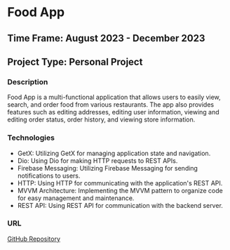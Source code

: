 # Food App

## Time Frame: August 2023 - December 2023

## Project Type: Personal Project

### Description
Food App is a multi-functional application that allows users to easily view, search, and order food from various restaurants. The app also provides features such as editing addresses, editing user information, viewing and editing order status, order history, and viewing store information.

### Technologies
- GetX: Utilizing GetX for managing application state and navigation.
- Dio: Using Dio for making HTTP requests to REST APIs.
- Firebase Messaging: Utilizing Firebase Messaging for sending notifications to users.
- HTTP: Using HTTP for communicating with the application's REST API.
- MVVM Architecture: Implementing the MVVM pattern to organize code for easy management and maintenance.
- REST API: Using REST API for communication with the backend server.

### URL
[GitHub Repository](https://github.com/Manh-Dung/FoodApp)
